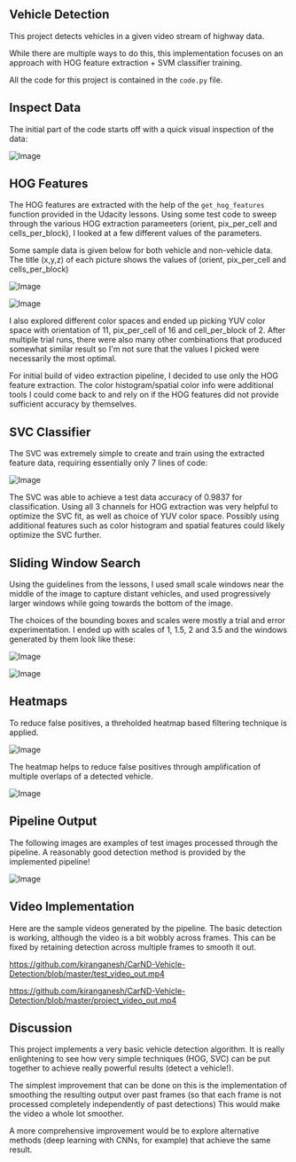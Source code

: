
## Vehicle Detection 

This project detects vehicles in a given video stream of highway data. 

While there are  multiple ways to do this, this implementation focuses on an approach with HOG feature extraction + SVM classifier training. 

All the code for this project is contained in the `code.py` file. 

## Inspect Data

The initial part of the code starts off with a quick visual inspection of the data: 

![Image](https://github.com/kiranganesh/CarND-Vehicle-Detection/blob/master/examples/image1.JPG)

## HOG Features

The HOG features are extracted with the help of the `get_hog_features` function provided in the Udacity lessons. Using some test code to sweep through the various HOG extraction parameeters (orient, pix_per_cell and cells_per_block), I looked at a few different values of the parameters.

Some sample data is given below for both vehicle and non-vehicle data. The title (x,y,z) of each picture shows the values of (orient, pix_per_cell and cells_per_block)

![Image](https://github.com/kiranganesh/CarND-Vehicle-Detection/blob/master/examples/image2.JPG)

![Image](https://github.com/kiranganesh/CarND-Vehicle-Detection/blob/master/examples/image3.JPG)

I also explored different color spaces and ended up picking YUV color space with orientation of 11, pix_per_cell of 16 and cell_per_block of 2. After multiple trial runs, there were also many other combinations that produced somewhat similar result so I'm not sure that the values I picked were necessarily the most optimal. 

For initial build of video extraction pipeline, I decided to use only the HOG feature extraction. The color histogram/spatial color info were additional tools I could come back to and rely on if the HOG features did not provide sufficient accuracy by themselves.

## SVC Classifier

The SVC was extremely simple to create and train using the extracted feature data, requiring essentially only 7 lines of code:

![Image](https://github.com/kiranganesh/CarND-Vehicle-Detection/blob/master/examples/image4.JPG)

The SVC was able to achieve a test data accuracy of 0.9837 for classification. Using all 3 channels for HOG extraction was very helpful to optimize the SVC fit, as well as choice of YUV color space. Possibly using additional features such as color histogram and spatial features could likely optimize the SVC further. 

## Sliding Window Search

Using the guidelines from the lessons, I used small scale windows near the middle of the image to capture distant vehicles, and used progressively larger windows while going towards the bottom of the image. 

The choices of the bounding boxes and scales were mostly a trial and error experimentation. I ended up with scales of 1, 1.5, 2 and 3.5 and the windows generated by them look like these:

![Image](https://github.com/kiranganesh/CarND-Vehicle-Detection/blob/master/examples/image5.JPG)

![Image](https://github.com/kiranganesh/CarND-Vehicle-Detection/blob/master/examples/image6.JPG)

## Heatmaps

To reduce false positives, a threholded heatmap based filtering technique is applied.

![Image](https://github.com/kiranganesh/CarND-Vehicle-Detection/blob/master/examples/image8.JPG)

The heatmap helps to reduce false positives through amplification of multiple overlaps of a detected vehicle.

![Image](https://github.com/kiranganesh/CarND-Vehicle-Detection/blob/master/examples/image9.JPG)

## Pipeline Output

The following images are examples of test images processed through the pipeline. A reasonably good detection method is provided by the implemented pipeline!

![Image](https://github.com/kiranganesh/CarND-Vehicle-Detection/blob/master/examples/image7.JPG)

## Video Implementation

Here are the sample videos generated by the pipeline. The basic detection is working, although the video is a bit wobbly across frames. This can be fixed by retaining detection across multiple frames to smooth it out. 

https://github.com/kiranganesh/CarND-Vehicle-Detection/blob/master/test_video_out.mp4

https://github.com/kiranganesh/CarND-Vehicle-Detection/blob/master/project_video_out.mp4

## Discussion

This project implements a very basic vehicle detection algorithm. It is really enlightening to see how very simple techniques (HOG, SVC) can be put together to achieve really powerful results (detect a vehicle!). 

The simplest improvement that can be done on this is the implementation of smoothing the resulting output over past frames (so that each frame is not processed completely independently of past detections) This would make the video a whole lot smoother.

A more comprehensive improvement would be to explore alternative methods (deep learning with CNNs, for example) that achieve the same result. 



